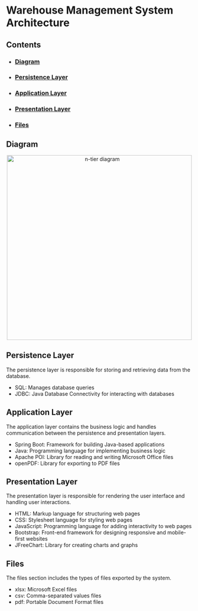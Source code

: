 
<h1>Warehouse Management System Architecture</h1>

<!-- Table of Contents -->
<h2>Contents</h2>
<ul>
    <li><h3><a href="#diagram">Diagram</a></h3></li>
    <li><h3><a href="#persistence-layer">Persistence Layer</a></h3></li>
    <li><h3><a href="#application-layer">Application Layer</a></h3></li>
    <li><h3><a href="#presentation-layer">Presentation Layer</a></h3></li>
    <li><h3><a href="#files">Files</a></h3></li>
</ul>


<h2 id="#diagram">Diagram</h2>
<p align="center">
  <img src="https://github.com/COS5019-B-2023-4-Team-3/WMS/assets/81480788/c353429b-025e-47f0-9f36-adb35e9fa6c6" alt="n-tier diagram" width="500">
</p>



<!-- Persistence Layer -->
<h2 id="persistence-layer">Persistence Layer</h2>
<p>The persistence layer is responsible for storing and retrieving data from the database.</p>
<ul>
  <li>SQL: Manages database queries</li>
  <li>JDBC: Java Database Connectivity for interacting with databases</li>
</ul>


<!-- Application Layer -->
<h2 id="application-layer">Application Layer</h2>
<p>The application layer contains the business logic and handles communication between the persistence and presentation layers.</p>
<ul>
  <li>Spring Boot: Framework for building Java-based applications</li>
  <li>Java: Programming language for implementing business logic</li>
  <li>Apache POI: Library for reading and writing Microsoft Office files</li>
  <li>openPDF: Library for exporting to PDF files</li>
</ul>

<!-- Presentation Layer -->
<h2 id="presentation-layer">Presentation Layer</h2>
<p>The presentation layer is responsible for rendering the user interface and handling user interactions.</p>
<ul>
  <li>HTML: Markup language for structuring web pages</li>
  <li>CSS: Stylesheet language for styling web pages</li>
  <li>JavaScript: Programming language for adding interactivity to web pages</li>
  <li>Bootstrap: Front-end framework for designing responsive and mobile-first websites</li>
  <li>JFreeChart: Library for creating charts and graphs</li>
</ul>

<!-- Files -->
<h2 id="files">Files</h2>
<p>The files section includes the types of files exported by the system.</p>
<ul>
  <li>xlsx: Microsoft Excel files</li>
  <li>csv: Comma-separated values files</li>
  <li>pdf: Portable Document Format files</li>
</ul>




